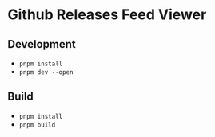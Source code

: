 # Github Releases Feed Viewer

## Development

* `pnpm install`
* `pnpm dev --open`

## Build

* `pnpm install`
* `pnpm build`
